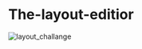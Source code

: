 # The-layout-editior
![layout_challange](https://user-images.githubusercontent.com/50354069/161393145-0bb414f9-e747-4101-a6de-27486df50871.gif)
